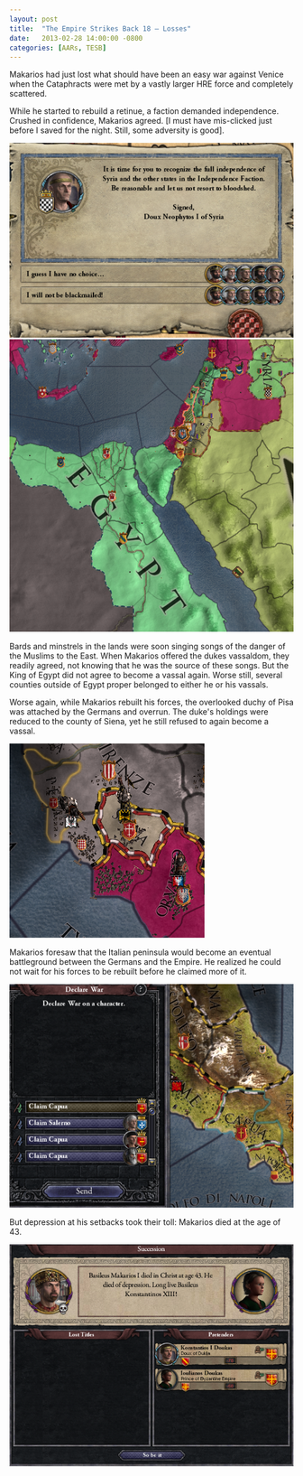 ```yaml
---
layout: post
title:  "The Empire Strikes Back 18 – Losses"
date:   2013-02-28 14:00:00 -0800
categories: [AARs, TESB]
---
```

Makarios had just lost what should have been an easy war against Venice when the Cataphracts were met by a vastly larger HRE force and completely scattered.

While he started to rebuild a retinue, a faction demanded independence. Crushed in confidence, Makarios agreed. [I must have mis-clicked just before I saved for the night. Still, some adversity is good].

![](/assets/tesb_images/18-1.png)  
![](/assets/tesb_images/18-2.png)

Bards and minstrels in the lands were soon singing songs of the danger of the Muslims to the East. When Makarios offered the dukes vassaldom, they readily agreed, not knowing that he was the source of these songs. But the King of Egypt did not agree to become a vassal again. Worse still, several counties outside of Egypt proper belonged to either he or his vassals.

Worse again, while Makarios rebuilt his forces, the overlooked duchy of Pisa was attached by the Germans and overrun. The duke's holdings were reduced to the county of Siena, yet he still refused to again become a vassal.

![](/assets/tesb_images/18-3.png)

Makarios foresaw that the Italian peninsula would become an eventual battleground between the Germans and the Empire. He realized he could not wait for his forces to be rebuilt before he claimed more of it.

![](/assets/tesb_images/18-4.png)

But depression at his setbacks took their toll: Makarios died at the age of 43.

![](/assets/tesb_images/18-5.png)